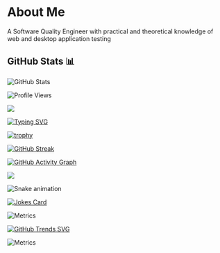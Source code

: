 # About Me
A Software Quality Engineer with practical and theoretical knowledge of web and desktop application testing

## GitHub Stats 📊

![GitHub Stats](https://github-readme-stats.vercel.app/api?username=Zhirnoff&show_icons=true&theme=transparent)

![Profile Views](https://komarev.com/ghpvc/?username=Zhirnoff)

<img src="https://raw.githubusercontent.com/andreasbm/readme/master/assets/lines/colored.png">

[![Typing SVG](https://readme-typing-svg.herokuapp.com?font=Fira+Code&pause=1000&width=435&lines=Full+Stack+Developer;Open+Source+Enthusiast;Always+learning+new+things)](https://git.io/typing-svg)

[![trophy](https://github-profile-trophy.vercel.app/?username=Zhirnoff&theme=onedark)](https://github.com/ryo-ma/github-profile-trophy)

[![GitHub Streak](https://github-readme-streak-stats.herokuapp.com/?user=Zhirnoff&theme=dark)](https://git.io/streak-stats)

[![GitHub Activity Graph](https://activity-graph.herokuapp.com/graph?username=Zhirnoff&theme=github-light)](https://github.com/Ashutosh00710/github-readme-activity-graph)

<img src="https://raw.githubusercontent.com/andreasbm/readme/master/assets/lines/colored.png">


![Snake animation](https://github.com/Zhirnoff/blob/output/github-contribution-grid-snake.svg)


<!-- Случайная шутка про программирование -->
[![Jokes Card](https://readme-jokes.vercel.app/api)](https://github.com/ABSphreak/readme-jokes)

![Metrics](https://metrics.lecoq.io/Zhirnoff?template=classic&base.header=0&base.activity=0&base.community=0&base.repositories=0&base.metadata=0&languages=1)

[![GitHub Trends SVG](https://api.githubtrends.io/user/svg/Zhirnoff/repos?time_range=one_year&include_private=True&loc_metric=changed&theme=dark)](https://githubtrends.io)

![Metrics](https://metrics.lecoq.io/Zhirnoff?template=classic&isocalendar=1&languages=1&introduction=1&stars=1&posts=1&followup=1&lines=1&achievements=1&notable=1&activity=1)
